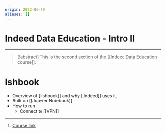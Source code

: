 ```yaml
---
origin: 2022-06-29
aliases: []
---
```

# Indeed Data Education - Intro II
---
> [!abstract]
> This is the second section of the [[Indeed Data Education course]].

# Ishbook
- Overview of [[Ishbook]] and why [[Indeed]] uses it. 
- Built on [[Jupyter Notebook]]
- How to run
	- Connect to [[VPN]]


---
1. [Course link](https://wiki.indeed.com/display/DataOrg/Data+Education+for+Onboarding)